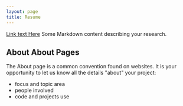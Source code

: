 ```yaml
---
layout: page
title: Resume
---
```

[Link text Here](https://www.dropbox.com/s/j1igf7l3yh3cus2/2021_Sariisik_Merve_Resume.pdf?dl=0)
Some Markdown content describing your research.

## About About Pages

The About page is a common convention found on websites.
It is your opportunity to let us know all the details "about" your project:

- focus and topic area
- people involved
- code and projects use
